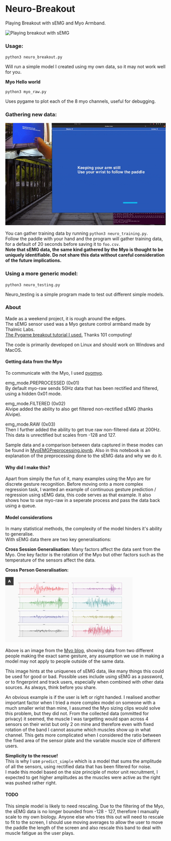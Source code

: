 # Neuro-Breakout

Playing Breakout with sEMG and Myo Armband.

![Playing breakout with sEMG](media/Breakout.gif?raw=true "Breakout")

### Usage:
```
python3 neuro_breakout.py
```
Will run a simple model I created using my own data, so it may not work well for you. 

**Myo Hello world**
```
python3 myo_raw.py
```
Uses pygame to plot each of the 8 myo channels, useful for debugging.  

### Gathering new data:
![Generate labels by swinging your hand left to right.](media/Training.gif?raw=true)

You can gather training data by running `` python3 neuro_training.py ``.  
Follow the paddle with your hand and the program will gather training data, for a default of 20 seconds before saving it to ``foo.csv``.  
**Note that sEMG data, the same kind gathered by the Myo is thought to be uniquely identifiable. Do not share this data without careful consideration of the future implications.**  

### Using a more generic model:
```
python3 neuro_testing.py
```
Neuro_testing is a simple program made to test out different simple models. 

### About
Made as a weekend project, it is rough around the edges.  
The sEMG sensor used was a Myo gesture control armband made by Thalmic Labs.   
[The Pygame breakout tutorial I used.](https://www.101computing.net/breakout-tutorial-using-pygame-getting-started/) Thanks 101 computing!    

The code is primarily developed on Linux and should work on Windows and MacOS.  

#### Getting data from the Myo
To communicate with the Myo, I used [pyomyo](https://github.com/PerlinWarp/pyomyo). 
  
emg_mode.PREPROCESSED (0x01)  
By default myo-raw sends 50Hz data that has been rectified and filtered, using a hidden 0x01 mode.  
  
emg_mode.FILTERED (0x02)  
Alvipe added the ability to also get filtered non-rectified sEMG (thanks Alvipe).  
  
emg_mode.RAW (0x03)  
Then I further added the ability to get true raw non-filtered data at 200Hz. This data is unrectified but scales from -128 and 127.  
  
Sample data and a comparison between data captured in these modes can be found in [MyoEMGPreprocessing.ipynb](Notebooks/MyoModesCompared/MyoEMGPreprocessing.ipynb). Also in this notebook is an explanation of the preprocessing done to the sEMG data and why we do it.  

#### Why did I make this?
Apart from simpily the fun of it, many examples using the Myo are for discrete gesture recognition. Before moving onto a more complex regression task, I wanted an example of continuous gesture prediction / regression using sEMG data, this code serves as that example. It also shows how to use myo-raw in a seperate process and pass the data back using a queue.

#### Model considerations
In many statistical methods, the complexity of the model hinders it's ability to generalise.  
With sEMG data there are two key generalisations:  

**Cross Session Generalisation:**
Many factors affect the data sent from the Myo. One key factor is the rotation of the Myo but other factors such as the temperature of the sensors affect the data.  


**Cross Person Generalisation:**

![Myo data from two different people from Myo.com](media/Myo-Blog-Signals.gif?raw=true)  

Above is an image from the [Myo blog](https://developerblog.myo.com/big-data/), showing data from two different people making the exact same gesture, any assumption we use in making a model may not apply to people outside of the same data.   

This image hints at the uniquenes of sEMG data, like many things this could be used for good or bad. Possible uses include using sEMG as a password, or to fingerprint and track users, especially when combined with other data sources. As always, think before you share.      

An obvious example is if the user is left or right handed. I realised another important factor when I tried a more complex model on someone with a much smaller wrist than mine, I assumed the Myo sizing clips would solve this problem, but they did not. From the collected data (ommitted for privacy) it seemed, the muscle I was targetting would span across 4 sensors on their wrist but only 2 on mine and therefore even with fixed rotation of the band I cannot assume which muscles show up in what channel. This gets more complicated when I considered the ratio between the fixed area of the sensor plate and the variable muscle size of different users.    

**Simplicity to the rescue!**  
This is why I use ``predict_simple`` which is a model that sums the amplitude of all the sensors, using rectified data that has been filtered for noise.  
I made this model based on the size principle of motor unit recruitment, I expected to get higher amplitudes as the muscles were active as the right was pushed rather right.

#### TODO
This simple model is likely to need rescaling. Due to the filtering of the Myo, the sEMG data is no longer bounded from -128 - 127, therefore I manually scale to my own biology. Anyone else who tries this out will need to rescale to fit to the screen, I should use moving averages to allow the user to move the paddle the length of the screen and also rescale this band to deal with muscle fatigue as the user plays. 

